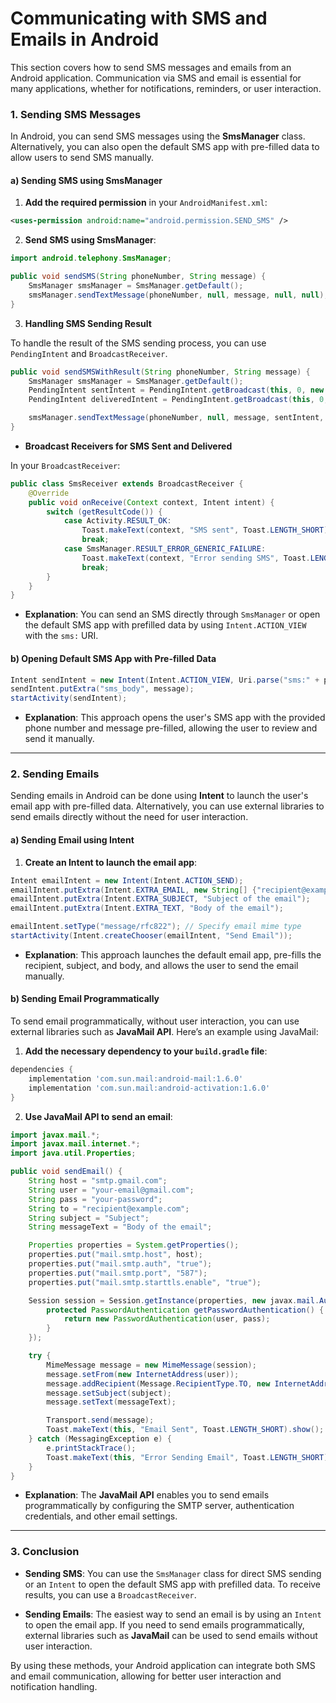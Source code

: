 
# **Communicating with SMS and Emails in Android**

This section covers how to send SMS messages and emails from an Android application. Communication via SMS and email is essential for many applications, whether for notifications, reminders, or user interaction.

### **1. Sending SMS Messages**

In Android, you can send SMS messages using the **SmsManager** class. Alternatively, you can also open the default SMS app with pre-filled data to allow users to send SMS manually.

#### **a) Sending SMS using SmsManager**

1. **Add the required permission** in your `AndroidManifest.xml`:

```xml
<uses-permission android:name="android.permission.SEND_SMS" />
```

2. **Send SMS using SmsManager**:

```java
import android.telephony.SmsManager;

public void sendSMS(String phoneNumber, String message) {
    SmsManager smsManager = SmsManager.getDefault();
    smsManager.sendTextMessage(phoneNumber, null, message, null, null);
}
```

3. **Handling SMS Sending Result**

To handle the result of the SMS sending process, you can use `PendingIntent` and `BroadcastReceiver`.

```java
public void sendSMSWithResult(String phoneNumber, String message) {
    SmsManager smsManager = SmsManager.getDefault();
    PendingIntent sentIntent = PendingIntent.getBroadcast(this, 0, new Intent("SMS_SENT"), 0);
    PendingIntent deliveredIntent = PendingIntent.getBroadcast(this, 0, new Intent("SMS_DELIVERED"), 0);

    smsManager.sendTextMessage(phoneNumber, null, message, sentIntent, deliveredIntent);
}
```

- **Broadcast Receivers for SMS Sent and Delivered**

In your `BroadcastReceiver`:

```java
public class SmsReceiver extends BroadcastReceiver {
    @Override
    public void onReceive(Context context, Intent intent) {
        switch (getResultCode()) {
            case Activity.RESULT_OK:
                Toast.makeText(context, "SMS sent", Toast.LENGTH_SHORT).show();
                break;
            case SmsManager.RESULT_ERROR_GENERIC_FAILURE:
                Toast.makeText(context, "Error sending SMS", Toast.LENGTH_SHORT).show();
                break;
        }
    }
}
```

- **Explanation**: You can send an SMS directly through `SmsManager` or open the default SMS app with prefilled data by using `Intent.ACTION_VIEW` with the `sms:` URI.

#### **b) Opening Default SMS App with Pre-filled Data**

```java
Intent sendIntent = new Intent(Intent.ACTION_VIEW, Uri.parse("sms:" + phoneNumber));
sendIntent.putExtra("sms_body", message);
startActivity(sendIntent);
```

- **Explanation**: This approach opens the user's SMS app with the provided phone number and message pre-filled, allowing the user to review and send it manually.

---

### **2. Sending Emails**

Sending emails in Android can be done using **Intent** to launch the user's email app with pre-filled data. Alternatively, you can use external libraries to send emails directly without the need for user interaction.

#### **a) Sending Email using Intent**

1. **Create an Intent to launch the email app**:

```java
Intent emailIntent = new Intent(Intent.ACTION_SEND);
emailIntent.putExtra(Intent.EXTRA_EMAIL, new String[] {"recipient@example.com"});
emailIntent.putExtra(Intent.EXTRA_SUBJECT, "Subject of the email");
emailIntent.putExtra(Intent.EXTRA_TEXT, "Body of the email");

emailIntent.setType("message/rfc822"); // Specify email mime type
startActivity(Intent.createChooser(emailIntent, "Send Email"));
```

- **Explanation**: This approach launches the default email app, pre-fills the recipient, subject, and body, and allows the user to send the email manually.

#### **b) Sending Email Programmatically**

To send email programmatically, without user interaction, you can use external libraries such as **JavaMail API**. Here’s an example using JavaMail:

1. **Add the necessary dependency to your `build.gradle` file**:

```gradle
dependencies {
    implementation 'com.sun.mail:android-mail:1.6.0'
    implementation 'com.sun.mail:android-activation:1.6.0'
}
```

2. **Use JavaMail API to send an email**:

```java
import javax.mail.*;
import javax.mail.internet.*;
import java.util.Properties;

public void sendEmail() {
    String host = "smtp.gmail.com";
    String user = "your-email@gmail.com";
    String pass = "your-password";
    String to = "recipient@example.com";
    String subject = "Subject";
    String messageText = "Body of the email";

    Properties properties = System.getProperties();
    properties.put("mail.smtp.host", host);
    properties.put("mail.smtp.auth", "true");
    properties.put("mail.smtp.port", "587");
    properties.put("mail.smtp.starttls.enable", "true");

    Session session = Session.getInstance(properties, new javax.mail.Authenticator() {
        protected PasswordAuthentication getPasswordAuthentication() {
            return new PasswordAuthentication(user, pass);
        }
    });

    try {
        MimeMessage message = new MimeMessage(session);
        message.setFrom(new InternetAddress(user));
        message.addRecipient(Message.RecipientType.TO, new InternetAddress(to));
        message.setSubject(subject);
        message.setText(messageText);

        Transport.send(message);
        Toast.makeText(this, "Email Sent", Toast.LENGTH_SHORT).show();
    } catch (MessagingException e) {
        e.printStackTrace();
        Toast.makeText(this, "Error Sending Email", Toast.LENGTH_SHORT).show();
    }
}
```

- **Explanation**: The **JavaMail API** enables you to send emails programmatically by configuring the SMTP server, authentication credentials, and other email settings.

---

### **3. Conclusion**

- **Sending SMS**: You can use the `SmsManager` class for direct SMS sending or an `Intent` to open the default SMS app with prefilled data. To receive results, you can use a `BroadcastReceiver`.
  
- **Sending Emails**: The easiest way to send an email is by using an `Intent` to open the email app. If you need to send emails programmatically, external libraries such as **JavaMail** can be used to send emails without user interaction.

By using these methods, your Android application can integrate both SMS and email communication, allowing for better user interaction and notification handling.